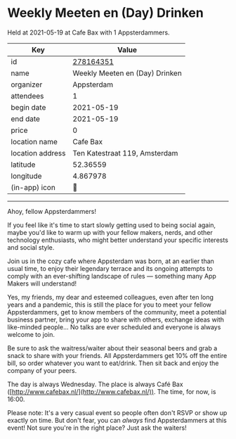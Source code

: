 # Weekly Meeten en (Day) Drinken
Held at 2021-05-19 at Cafe Bax with 1 Appsterdammers.
        
|Key|Value
|---|---|
|id|[278164351](https://www.meetup.com/appsterdam/events/278164351/)|
|name|Weekly Meeten en (Day) Drinken|
|organizer|Appsterdam|
|attendees|1|
|begin date|2021-05-19|
|end date|2021-05-19|
|price|0|
|location name|Cafe Bax|
|location address|Ten Katestraat 119, Amsterdam|
|latitude|52.36559|
|longitude|4.867978|
|(in-app) icon|🍺|

---

Ahoy, fellow Appsterdammers!

If you feel like it's time to start slowly getting used to being social again, maybe you'd like to warm up with your fellow makers, nerds, and other technology enthusiasts, who might better understand your specific interests and social style.

Join us in the cozy cafe where Appsterdam was born, at an earlier than usual time, to enjoy their legendary terrace and its ongoing attempts to comply with an ever-shifting landscape of rules — something many App Makers will understand!

Yes, my friends, my dear and esteemed colleagues, even after ten long years and a pandemic, this is still the place for you to meet your fellow Appsterdammers, get to know members of the community, meet a potential business partner, bring your app to share with others, exchange ideas with like-minded people... No talks are ever scheduled and everyone is always welcome to join.

Be sure to ask the waitress/waiter about their seasonal beers and grab a snack to share with your friends. All Appsterdammers get 10% off the entire bill, so order whatever you want to eat/drink. Then sit back and enjoy the company of your peers.

The day is always Wednesday. The place is always Café Bax ([http://www.cafebax.nl/](http://www.cafebax.nl/)). The time, for now, is 16:00.

Please note: It's a very casual event so people often don't RSVP or show up exactly on time. But don't fear, you can *always* find Appsterdammers at this event! Not sure you're in the right place? Just ask the waiters!


